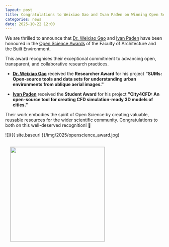 ```yaml
---
layout: post
title: Congratulations to Weixiao Gao and Ivan Pađen on Winning Open Science Awards! 🎉
categories: news
date: 2025-10-22 12:00
---
```


We are thrilled to announce that [Dr. Weixiao Gao](https://3d.bk.tudelft.nl/weixiao/) and [Ivan Pađen](https://3d.bk.tudelft.nl/ipaden/) have been honoured in the [Open Science Awards](https://www.tudelft.nl/en/2025/library/tu-delft-announces-winners-of-the-2025-open-science-awards) of the Faculty of Architecture and the Built Environment.

This award recognises their exceptional commitment to advancing open, transparent, and collaborative research practices.

*   **[Dr. Weixiao Gao](https://3d.bk.tudelft.nl/weixiao/)** received the **Researcher Award** for his project **"SUMs: Open-source tools and data sets for understanding urban environments from oblique aerial images."**

*   **[Ivan Pađen](https://3d.bk.tudelft.nl/ipaden/)** received the **Student Award** for his project **"City4CFD: An open-source tool for creating CFD simulation-ready 3D models of cities."**

Their work embodies the spirit of Open Science by creating valuable, reusable resources for the wider scientific community. Congratulations to both on this well-deserved recognition! 🎉

![]({{ site.baseurl }}/img/2025/openscience_award.jpg)

<div style="display: inline-block; vertical-align: top;">
  <div class="thumbnail" style="padding: 15px;">
    <a href="https://repository.tudelft.nl/record/uuid:7406712d-7bc3-4565-9291-53f62f1e8758"><img src="{{ "/phd/jin.jpg" | append: i.image | prepend: site.baseurl }}" style="height: 300px; border: 1px solid #ccc" /></a>
  </div>
</div>


